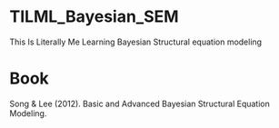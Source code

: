 # TILML_Bayesian_SEM
This Is Literally Me Learning Bayesian Structural equation modeling

# Book

Song & Lee (2012). Basic and Advanced Bayesian Structural Equation Modeling.
